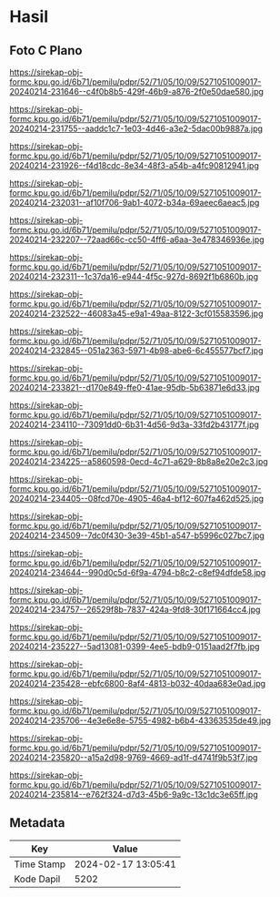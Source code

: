 # Hasil

## Foto C Plano

https://sirekap-obj-formc.kpu.go.id/6b71/pemilu/pdpr/52/71/05/10/09/5271051009017-20240214-231646--c4f0b8b5-429f-46b9-a876-2f0e50dae580.jpg

https://sirekap-obj-formc.kpu.go.id/6b71/pemilu/pdpr/52/71/05/10/09/5271051009017-20240214-231755--aaddc1c7-1e03-4d46-a3e2-5dac00b9887a.jpg

https://sirekap-obj-formc.kpu.go.id/6b71/pemilu/pdpr/52/71/05/10/09/5271051009017-20240214-231926--f4d18cdc-8e34-48f3-a54b-a4fc90812941.jpg

https://sirekap-obj-formc.kpu.go.id/6b71/pemilu/pdpr/52/71/05/10/09/5271051009017-20240214-232031--af10f706-9ab1-4072-b34a-69aeec6aeac5.jpg

https://sirekap-obj-formc.kpu.go.id/6b71/pemilu/pdpr/52/71/05/10/09/5271051009017-20240214-232207--72aad66c-cc50-4ff6-a6aa-3e478346936e.jpg

https://sirekap-obj-formc.kpu.go.id/6b71/pemilu/pdpr/52/71/05/10/09/5271051009017-20240214-232311--1c37da16-e944-4f5c-927d-8692f1b6860b.jpg

https://sirekap-obj-formc.kpu.go.id/6b71/pemilu/pdpr/52/71/05/10/09/5271051009017-20240214-232522--46083a45-e9a1-49aa-8122-3cf015583596.jpg

https://sirekap-obj-formc.kpu.go.id/6b71/pemilu/pdpr/52/71/05/10/09/5271051009017-20240214-232845--051a2363-5971-4b98-abe6-6c455577bcf7.jpg

https://sirekap-obj-formc.kpu.go.id/6b71/pemilu/pdpr/52/71/05/10/09/5271051009017-20240214-233821--d170e849-ffe0-41ae-95db-5b63871e6d33.jpg

https://sirekap-obj-formc.kpu.go.id/6b71/pemilu/pdpr/52/71/05/10/09/5271051009017-20240214-234110--73091dd0-6b31-4d56-9d3a-33fd2b43177f.jpg

https://sirekap-obj-formc.kpu.go.id/6b71/pemilu/pdpr/52/71/05/10/09/5271051009017-20240214-234225--a5860598-0ecd-4c71-a629-8b8a8e20e2c3.jpg

https://sirekap-obj-formc.kpu.go.id/6b71/pemilu/pdpr/52/71/05/10/09/5271051009017-20240214-234405--08fcd70e-4905-46a4-bf12-607fa462d525.jpg

https://sirekap-obj-formc.kpu.go.id/6b71/pemilu/pdpr/52/71/05/10/09/5271051009017-20240214-234509--7dc0f430-3e39-45b1-a547-b5996c027bc7.jpg

https://sirekap-obj-formc.kpu.go.id/6b71/pemilu/pdpr/52/71/05/10/09/5271051009017-20240214-234644--990d0c5d-6f9a-4794-b8c2-c8ef94dfde58.jpg

https://sirekap-obj-formc.kpu.go.id/6b71/pemilu/pdpr/52/71/05/10/09/5271051009017-20240214-234757--26529f8b-7837-424a-9fd8-30f171664cc4.jpg

https://sirekap-obj-formc.kpu.go.id/6b71/pemilu/pdpr/52/71/05/10/09/5271051009017-20240214-235227--5ad13081-0399-4ee5-bdb9-0151aad2f7fb.jpg

https://sirekap-obj-formc.kpu.go.id/6b71/pemilu/pdpr/52/71/05/10/09/5271051009017-20240214-235428--ebfc6800-8af4-4813-b032-40daa683e0ad.jpg

https://sirekap-obj-formc.kpu.go.id/6b71/pemilu/pdpr/52/71/05/10/09/5271051009017-20240214-235706--4e3e6e8e-5755-4982-b6b4-43363535de49.jpg

https://sirekap-obj-formc.kpu.go.id/6b71/pemilu/pdpr/52/71/05/10/09/5271051009017-20240214-235820--a15a2d98-9769-4669-ad1f-d4741f9b53f7.jpg

https://sirekap-obj-formc.kpu.go.id/6b71/pemilu/pdpr/52/71/05/10/09/5271051009017-20240214-235814--e762f324-d7d3-45b6-9a9c-13c1dc3e65ff.jpg


## Metadata

| Key        | Value               |
| ---------- | ------------------- |
| Time Stamp | 2024-02-17 13:05:41 |
| Kode Dapil | 5202                |



